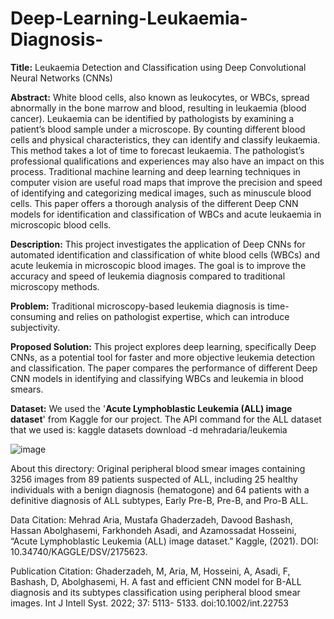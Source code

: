 # Deep-Learning-Leukaemia-Diagnosis-

**Title:**
Leukaemia Detection and Classification using Deep Convolutional Neural Networks (CNNs)

**Abstract:**
White blood cells, also known as leukocytes, or
WBCs, spread abnormally in the bone marrow and blood, resulting in leukaemia (blood cancer). Leukaemia can be identified
by pathologists by examining a patient’s blood sample under
a microscope. By counting different blood cells and physical
characteristics, they can identify and classify leukaemia. This
method takes a lot of time to forecast leukaemia. The pathologist’s
professional qualifications and experiences may also have an
impact on this process. Traditional machine learning and deep
learning techniques in computer vision are useful road maps that
improve the precision and speed of identifying and categorizing
medical images, such as minuscule blood cells. This paper offers
a thorough analysis of the different Deep CNN models for
identification and classification of WBCs and acute leukaemia
in microscopic blood cells.

**Description:**
This project investigates the application of Deep CNNs for automated identification and classification of white blood cells (WBCs) and acute leukemia in microscopic blood images.
The goal is to improve the accuracy and speed of leukemia diagnosis compared to traditional microscopy methods.

**Problem:**
Traditional microscopy-based leukemia diagnosis is time-consuming and relies on pathologist expertise, which can introduce subjectivity.

**Proposed Solution:**
This project explores deep learning, specifically Deep CNNs, as a potential tool for faster and more objective leukemia detection and classification.
The paper compares the performance of different Deep CNN models in identifying and classifying WBCs and leukemia in blood smears.

**Dataset:**
We used the '**Acute Lymphoblastic Leukemia (ALL) image dataset**' from Kaggle for our project.
The API command for the ALL dataset that we used is: kaggle datasets download -d mehradaria/leukemia

![image](https://github.com/Sadakakarla/Deep-Learning-Leukaemia-Diagnosis-/assets/77640541/74e4663b-20ea-4c9b-b05d-505de4e2d2e0)


About this directory:
Original peripheral blood smear images containing 3256 images from 89 patients suspected of ALL, including 25 healthy individuals with a benign diagnosis (hematogone) and 64 patients with a definitive diagnosis of ALL subtypes, Early Pre-B, Pre-B, and Pro-B ALL.

Data Citation:
Mehrad Aria, Mustafa Ghaderzadeh, Davood Bashash, Hassan Abolghasemi, Farkhondeh Asadi, and Azamossadat Hosseini, “Acute Lymphoblastic Leukemia (ALL) image dataset.” Kaggle, (2021). DOI: 10.34740/KAGGLE/DSV/2175623.

Publication Citation:
Ghaderzadeh, M, Aria, M, Hosseini, A, Asadi, F, Bashash, D, Abolghasemi, H. A fast and efficient CNN model for B-ALL diagnosis and its subtypes classification using peripheral blood smear images. Int J Intell Syst. 2022; 37: 5113- 5133. doi:10.1002/int.22753




